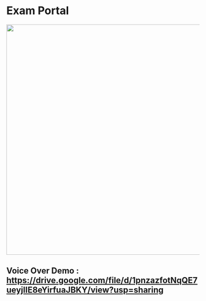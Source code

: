 # Exam Portal

<div>
    <img src="https://raw.githubusercontent.com/janak122/Exam-Portal/master/Demo/Exam-Portal-1.gif" width="1000px" height="600px"></img>
</div>

## Voice Over Demo : https://drive.google.com/file/d/1pnzazfotNqQE7ueyjlIE8eYirfuaJBKY/view?usp=sharing